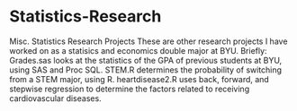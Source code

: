 # Statistics-Research
Misc. Statistics Research Projects
These are other research projects I have worked on as a statisics and economics double major at BYU. 
Briefly:
Grades.sas looks at the statistics of the GPA of previous students at BYU, using SAS and Proc SQL.
STEM.R determines the probability of switching from a STEM major, using R.
heartdisease2.R uses back, forward, and stepwise regression to determine the factors related to receiving cardiovascular diseases.
